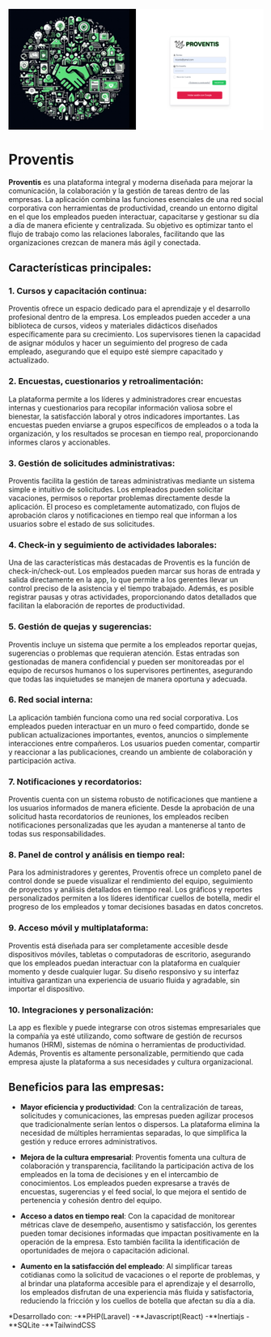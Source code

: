 
![App Proventis](./resources/js/Components/Img/Proventis.png)

# Proventis

**Proventis** es una plataforma integral y moderna diseñada para mejorar la comunicación, la colaboración y la gestión de tareas dentro de las empresas. La aplicación combina las funciones esenciales de una red social corporativa con herramientas de productividad, creando un entorno digital en el que los empleados pueden interactuar, capacitarse y gestionar su día a día de manera eficiente y centralizada. Su objetivo es optimizar tanto el flujo de trabajo como las relaciones laborales, facilitando que las organizaciones crezcan de manera más ágil y conectada.

## Características principales:

### 1. Cursos y capacitación continua:
Proventis ofrece un espacio dedicado para el aprendizaje y el desarrollo profesional dentro de la empresa. Los empleados pueden acceder a una biblioteca de cursos, videos y materiales didácticos diseñados específicamente para su crecimiento. Los supervisores tienen la capacidad de asignar módulos y hacer un seguimiento del progreso de cada empleado, asegurando que el equipo esté siempre capacitado y actualizado.

### 2. Encuestas, cuestionarios y retroalimentación:
La plataforma permite a los líderes y administradores crear encuestas internas y cuestionarios para recopilar información valiosa sobre el bienestar, la satisfacción laboral y otros indicadores importantes. Las encuestas pueden enviarse a grupos específicos de empleados o a toda la organización, y los resultados se procesan en tiempo real, proporcionando informes claros y accionables.

### 3. Gestión de solicitudes administrativas:
Proventis facilita la gestión de tareas administrativas mediante un sistema simple e intuitivo de solicitudes. Los empleados pueden solicitar vacaciones, permisos o reportar problemas directamente desde la aplicación. El proceso es completamente automatizado, con flujos de aprobación claros y notificaciones en tiempo real que informan a los usuarios sobre el estado de sus solicitudes.

### 4. Check-in y seguimiento de actividades laborales:
Una de las características más destacadas de Proventis es la función de check-in/check-out. Los empleados pueden marcar sus horas de entrada y salida directamente en la app, lo que permite a los gerentes llevar un control preciso de la asistencia y el tiempo trabajado. Además, es posible registrar pausas y otras actividades, proporcionando datos detallados que facilitan la elaboración de reportes de productividad.

### 5. Gestión de quejas y sugerencias:
Proventis incluye un sistema que permite a los empleados reportar quejas, sugerencias o problemas que requieran atención. Estas entradas son gestionadas de manera confidencial y pueden ser monitoreadas por el equipo de recursos humanos o los supervisores pertinentes, asegurando que todas las inquietudes se manejen de manera oportuna y adecuada.

### 6. Red social interna:
La aplicación también funciona como una red social corporativa. Los empleados pueden interactuar en un muro o feed compartido, donde se publican actualizaciones importantes, eventos, anuncios o simplemente interacciones entre compañeros. Los usuarios pueden comentar, compartir y reaccionar a las publicaciones, creando un ambiente de colaboración y participación activa.

### 7. Notificaciones y recordatorios:
Proventis cuenta con un sistema robusto de notificaciones que mantiene a los usuarios informados de manera eficiente. Desde la aprobación de una solicitud hasta recordatorios de reuniones, los empleados reciben notificaciones personalizadas que les ayudan a mantenerse al tanto de todas sus responsabilidades.

### 8. Panel de control y análisis en tiempo real:
Para los administradores y gerentes, Proventis ofrece un completo panel de control donde se puede visualizar el rendimiento del equipo, seguimiento de proyectos y análisis detallados en tiempo real. Los gráficos y reportes personalizados permiten a los líderes identificar cuellos de botella, medir el progreso de los empleados y tomar decisiones basadas en datos concretos.

### 9. Acceso móvil y multiplataforma:
Proventis está diseñada para ser completamente accesible desde dispositivos móviles, tabletas o computadoras de escritorio, asegurando que los empleados puedan interactuar con la plataforma en cualquier momento y desde cualquier lugar. Su diseño responsivo y su interfaz intuitiva garantizan una experiencia de usuario fluida y agradable, sin importar el dispositivo.

### 10. Integraciones y personalización:
La app es flexible y puede integrarse con otros sistemas empresariales que la compañía ya esté utilizando, como software de gestión de recursos humanos (HRM), sistemas de nómina o herramientas de productividad. Además, Proventis es altamente personalizable, permitiendo que cada empresa ajuste la plataforma a sus necesidades y cultura organizacional.

## Beneficios para las empresas:

- **Mayor eficiencia y productividad**: Con la centralización de tareas, solicitudes y comunicaciones, las empresas pueden agilizar procesos que tradicionalmente serían lentos o dispersos. La plataforma elimina la necesidad de múltiples herramientas separadas, lo que simplifica la gestión y reduce errores administrativos.

- **Mejora de la cultura empresarial**: Proventis fomenta una cultura de colaboración y transparencia, facilitando la participación activa de los empleados en la toma de decisiones y en el intercambio de conocimientos. Los empleados pueden expresarse a través de encuestas, sugerencias y el feed social, lo que mejora el sentido de pertenencia y cohesión dentro del equipo.

- **Acceso a datos en tiempo real**: Con la capacidad de monitorear métricas clave de desempeño, ausentismo y satisfacción, los gerentes pueden tomar decisiones informadas que impactan positivamente en la operación de la empresa. Esto también facilita la identificación de oportunidades de mejora o capacitación adicional.

- **Aumento en la satisfacción del empleado**: Al simplificar tareas cotidianas como la solicitud de vacaciones o el reporte de problemas, y al brindar una plataforma accesible para el aprendizaje y el desarrollo, los empleados disfrutan de una experiencia más fluida y satisfactoria, reduciendo la fricción y los cuellos de botella que afectan su día a día.


*Desarrollado con:
-**PHP(Laravel)
-**Javascript(React)
-**Inertiajs
-**SQLite
-**TailwindCSS
